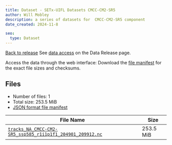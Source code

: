 ```yaml
---
title: Dataset - SETx-UIFL Datasets CMCC-CM2-SR5
author: Will Mobley
description: a series of datasets for  CMCC-CM2-SR5 component
date_created: 2024-11-8

seo:
  type: Dataset
---
```


[Back to release](./index.html#datasets)
See [data access](./index.html#data-access) on the Data Release page.

Access the data through the  web interface: 
Download the [file manifest](https://web.corral.tacc.utexas.edu//datasets//CMCC-CM2-SR5/manifest.json) for the exact file sizes and checksums.

## Files

- Number of files: 1
- Total size: 253.5 MiB
- [JSON format file manifest](https://web.corral.tacc.utexas.edu//datasets//CMCC-CM2-SR5/manifest.json)

|                                                                                                           File Name                                                                                                            |   Size    |
| ------------------------------------------------------------------------------------------------------------------------------------------------------------------------------------------------------------------------------ | --------- |
| [`tracks_NA_CMCC-CM2-SR5_ssp585_r1i1p1f1_204901_209912.nc`](https://web.corral.tacc.utexas.edu/setxuifl/tropical_cyclones/downscaled_cmip6_tracks/ssp585/CMCC-CM2-SR5/tracks_NA_CMCC-CM2-SR5_ssp585_r1i1p1f1_204901_209912.nc) | 253.5 MiB |
